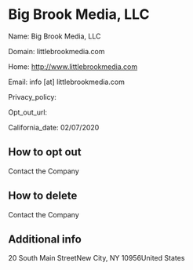 
# Big Brook Media, LLC

Name: Big Brook Media, LLC

Domain: littlebrookmedia.com

Home: http://www.littlebrookmedia.com

Email: info [at] littlebrookmedia.com

Privacy_policy: 

Opt_out_url: 

California_date: 02/07/2020



## How to opt out

Contact the Company

## How to delete

Contact the Company

## Additional info



20 South Main StreetNew City, NY 10956United States

